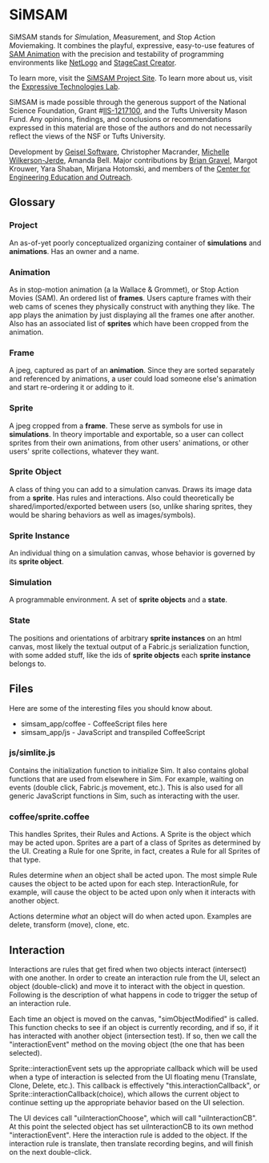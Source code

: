 SiMSAM
======
SiMSAM stands for *Si*mulation, *M*easurement, and *S*top *A*ction *M*oviemaking. It combines the playful, expressive, easy-to-use features of [SAM Animation](http://icreatetoeducate.com/) with the precision and testability of programming environments like [NetLogo](http://ccl.northwestern.edu/netlogo) and [StageCast Creator](http://www.stagecast.com/). 

To learn more, visit the [SiMSAM Project Site](http://sites.tufts.edu/simsam).
To learn more about us, visit the [Expressive Technologies Lab](http://extech.tufts.edu).

SiMSAM is made possible through the generous support of the National Science Foundation, Grant #[IIS-1217100](http://www.nsf.gov/awardsearch/showAward?AWD_ID=1217100), and the Tufts University Mason Fund. Any opinions, findings, and conclusions or recommendations expressed in this material are those of the authors and do not necessarily reflect the views of the NSF or Tufts University. 

Development by [Geisel Software](http://www.geisel-software.com/), Christopher Macrander, [Michelle Wilkerson-Jerde](http://sites.tufts.edu/michelle), Amanda Bell. 
Major contributions by [Brian Gravel](http://ase.tufts.edu/education/faculty/gravel.asp), Margot Krouwer, Yara Shaban, Mirjana Hotomski, and members of the [Center for Engineering Education and Outreach](http://ceeo.tufts.edu/).

Glossary
--------

### Project
An as-of-yet poorly conceptualized organizing container of **simulations** and **animations**. Has an owner and a name.

### Animation
As in stop-motion animation (a la Wallace  & Grommet), or  Stop Action Movies (SAM). An ordered list of **frames**. Users capture frames with their web cams of scenes they physically construct with anything they like. The app plays the animation by just displaying all the frames one after another. Also has an associated list of **sprites** which have been cropped from the animation.

### Frame 
A jpeg, captured as part of an **animation**. Since they are sorted separately and referenced by animations, a user could load someone else's animation and start re-ordering it or adding to it.

### Sprite 
A jpeg cropped from a **frame**. These serve as symbols for use in **simulations**. In theory importable and exportable, so a user can collect sprites from their own animations, from other users' animations, or other users' sprite collections, whatever they want.

### Sprite Object 
A class of thing you can add to a simulation canvas. Draws its image data from a **sprite**. Has rules and interactions. Also could theoretically be shared/imported/exported between users (so, unlike sharing sprites, they would be sharing behaviors as well as images/symbols).

### Sprite Instance 
An individual thing on a simulation canvas, whose behavior is governed by its **sprite object**.

### Simulation 
A programmable environment. A set of **sprite objects** and a **state**.

### State
The positions and orientations of arbitrary **sprite instances** on an html canvas, most likely the textual output of a Fabric.js serialization function, with some added stuff, like the ids of **sprite objects** each **sprite instance** belongs to.

Files
-----

Here are some of the interesting files you should know about.

* simsam_app/coffee - CoffeeScript files here
* simsam_app/js		- JavaScript and transpiled CoffeeScript

### js/simlite.js
Contains the initialization function to initialize Sim.  It also contains
global functions that are used from elsewhere in Sim.  For example, waiting
on events (double click, Fabric.js movement, etc.).  This is also used for
all generic JavaScript functions in Sim, such as interacting with the user.


### coffee/sprite.coffee
This handles Sprites, their Rules and Actions.  A Sprite is the object which
may be acted upon.  Sprites are a part of a class of Sprites as determined
by the UI.  Creating a Rule for one Sprite, in fact, creates a Rule for all
Sprites of that type.

Rules determine *when* an object shall be acted upon.  The most simple Rule
causes the object to be acted upon for each step.  InteractionRule, for example,
will cause the object to be acted upon only when it interacts with another
object.

Actions determine *what* an object will do when acted upon.  Examples are
delete, transform (move), clone, etc.


Interaction
-----------
Interactions are rules that get fired when two objects interact (intersect)
with one another.  In order to create an interaction rule from the UI, select
an object (double-click) and move it to interact with the object in question.
Following is the description of what happens in code to trigger the setup
of an interaction rule.

Each time an object is moved on the canvas, "simObjectModified" is called.
This function checks to see if an object is currently recording, and if so, 
if it has interacted with another object (intersection test).  If so, then
we call the "interactionEvent" method on the moving object (the one that has 
been selected).

Sprite::interactionEvent sets up the appropriate callback which will be used
when a type of interaction is selected from the UI floating menu (Translate,
Clone, Delete, etc.).  This callback is effectively "this.interactionCallback", 
or Sprite::interactionCallback(choice), which allows the current object to
continue setting up the appropriate behavior based on the UI selection.

The UI devices call "uiInteractionChoose", which will call "uiInteractionCB".
At this point the selected object has set uiInteractionCB to its own method
"interactionEvent".  Here the interaction rule is added to the object.  If
the interaction rule is translate, then translate recording begins, and will
finish on the next double-click.
